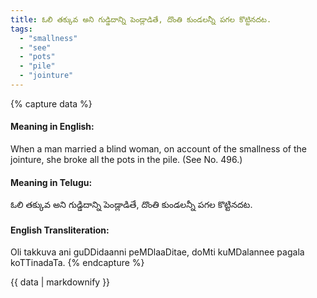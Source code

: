 ```yaml
---
title: ఓలి తక్కువ అని గుడ్డిదాన్ని పెండ్లాడితే, దొంతి కుండలన్నీ పగల కొట్టినదట.
tags:
  - "smallness"
  - "see"
  - "pots"
  - "pile"
  - "jointure"
---
```


{% capture data %}
#### Meaning in English:
When a man married a blind woman, on account of the smallness of the jointure, she broke all the pots in the pile.
(See No. 496.)

#### Meaning in Telugu:
ఓలి తక్కువ అని గుడ్డిదాన్ని పెండ్లాడితే, దొంతి కుండలన్నీ పగల కొట్టినదట.

#### English Transliteration:
Oli takkuva ani guDDidaanni peMDlaaDitae, doMti kuMDalannee pagala koTTinadaTa.
{% endcapture %}

{{ data | markdownify }}

